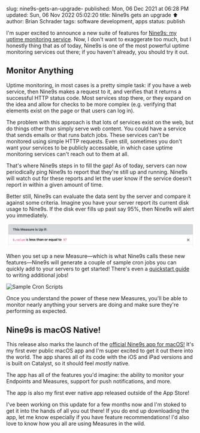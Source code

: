 slug: nine9s-gets-an-upgrade-
published: Mon, 06 Dec 2021 at 06:28 PM
updated: Sun, 06 Nov 2022 05:02:20 
title: Nine9s gets an upgrade ⬆️
author: Brian Schrader
tags: software development, apps
status: publish

I'm super excited to announce a new suite of features for [Nine9s: my uptime monitoring service][3]. Now, I don't want to exaggerate too much, but I honestly thing that as of today, Nine9s is one of the most powerful uptime monitoring services out there; if you haven't already, you should try it out.


## Monitor Anything

Uptime monitoring, in most cases is a pretty simple task: if you have a web service, then Nine9s makes a request to it, and verifies that it returns a successful HTTP status code. Most services stop there, or they expand on the idea and allow for checks to be more complex (e.g. verifying that elements exist on the page or that users can log in).

The problem with this approach is that lots of services exist on the web, but do things other than simply serve web content. You could have a service that sends emails or that runs batch jobs. These services can't be monitored using simple HTTP requests. Even still, sometimes you don't want your services to be publicly accessable, in which case uptime monitoring services can't reach out to them at all.

That's where Nine9s steps in to fill the gap! As of today, servers can now periodically ping Nine9s to report that they're still up and running. Nine9s will watch out for these reports and let the user know if the service doesn't report in within a given amount of time.

Better still, Nine9s can evaluate the data sent by the server and compare it against some criteria. Imagine you have your server report its current disk usage to Nine9s. If the disk ever fills up past say 95%, then Nine9s will alert you immediately.

![Example Criteria on Nine9s](/images/blog/nine9s-criteria.png)

When you set up a new Measure&mdash;which is what Nine9s calls these new features&mdash;Nine9s will generate a couple of sample cron jobs you can quickly add to your servers to get started! There's even a [quickstart guide][1] to writing additional jobs!

![Sample Cron Scripts](https://nine9s.cloud/static/kb/cron.png)

Once you understand the power of these new Measures, you'll be able to monitor nearly anything your servers are doing and make sure they're performing as expected.


## Nine9s is macOS Native!

This release also marks the launch of the [official Nine9s app for macOS!][2] It's my first ever public macOS app and I'm super excited to get it out there into the world. The app shares all of its code with the iOS and iPad versions  and is built on Catalyst, so it should feel *mostly* native.

The app has all of the features you'd imagine: the ability to monitor your Endpoints and Measures, support for push notifications, and more.

The app is also my first ever native app released outside of the App Store!

I've been working on this update for a few months now and I'm stoked to get it into the hands of all you out there! If you do end up downloading the app, let me know especially if you have feature recommendations! I'd also love to know how you all are using Measures in the wild.

[1]: https://nine9s.cloud/kb/measurement-snippets
[2]: https://nine9s.cloud/#app
[3]: https://nine9s.cloud/
